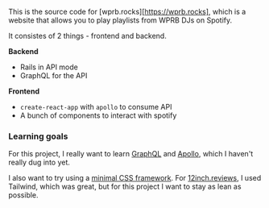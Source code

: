 This is the source code for [wprb.rocks][https://wprb.rocks], which is a website that allows you to play playlists from WPRB DJs on Spotify.

It consistes of 2 things - frontend and backend.

**Backend**
* Rails in API mode
* GraphQL for the API


**Frontend**
* `create-react-app` with `apollo` to consume API
* A bunch of components to interact with spotify

### Learning goals

For this project, I really want to learn [GraphQL](https://graphql.org/) and [Apollo](https://www.apollographql.com/), which I haven't really dug into yet.

I also want to try using a [minimal CSS framework](https://yon.fun/top-10-css-frameworks/). For [12inch.reviews](https://12inch.reviews), I used Tailwind, which was great, but for this project I want to stay as lean as possible.
